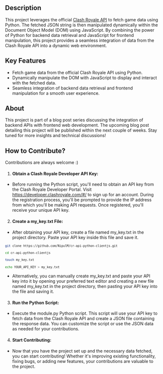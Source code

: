 ## Description

This project leverages the official [Clash Royale API](https://developer.clashroyale.com/#/) to fetch game data using Python. The fetched JSON string is then manipulated dynamically within the Document Object Model (DOM) using JavaScript. By combining the power of Python for backend data retrieval and JavaScript for frontend manipulation, this project provides a seamless integration of data from the Clash Royale API into a dynamic web environment.

## Key Features

- Fetch game data from the official Clash Royale API using Python.
- Dynamically manipulate the DOM with JavaScript to display and interact with the fetched data.
- Seamless integration of backend data retrieval and frontend manipulation for a smooth user experience.

## About

This project is part of a blog post series discussing the integration of backend APIs with frontend web development. The upcoming blog post detailing this project will be published within the next couple of weeks. Stay tuned for more insights and technical discussions!

## How to Contribute?

Contributions are always welcome :)

1. #### Obtain a Clash Royale Developer API Key:

- Before running the Python script, you'll need to obtain an API key from the Clash Royale Developer Portal. Visit https://developer.clashroyale.com/#/ to sign up for an account. During the registration process, you'll be prompted to provide the IP address from which you'll be making API requests. Once registered, you'll receive your unique API key.

2. #### Create a my_key.txt File:

- After obtaining your API key, create a file named my_key.txt in the project directory. Paste your API key inside this file and save it.

<small>

```bash
git clone https://github.com/NipulM/cr-api-python-clientjs.git

cd cr-api-python-clientjs

touch my_key.txt

echo YOUR_API_KEY > my_key.txt
```

</small>

- Alternatively, you can manually create my_key.txt and paste your API key into it by opening your preferred text editor and creating a new file named my_key.txt in the project directory, then pasting your API key into the file and saving it.

3. #### Run the Python Script:

- Execute the module.py Python script. This script will use your API key to fetch data from the Clash Royale API and create a JSON file containing the response data. You can customize the script or use the JSON data as needed for your contributions.

4. #### Start Contributing:

- Now that you have the project set up and the necessary data fetched, you can start contributing! Whether it's improving existing functionality, fixing bugs, or adding new features, your contributions are valuable to the project.
